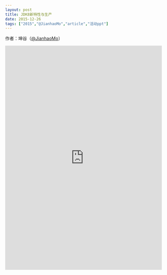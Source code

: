 ```yaml
---
layout: post
title: JDK8新特性与生产
date: 2015-12-26
tags: ["2015","@JianhaoMo","article","活动ppt"]
---
```


作者：坤谷（[@JianhaoMo](http://weibo.com/halmo)）

<embed src="http://greenteajug.github.io/images/jdk8新特性与生产-1.pdf" type="application/pdf" height="720" width="100%" />